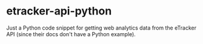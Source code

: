 # etracker-api-python
Just a Python code snippet for getting web analytics data from the eTracker API (since their docs don't have a Python example).
